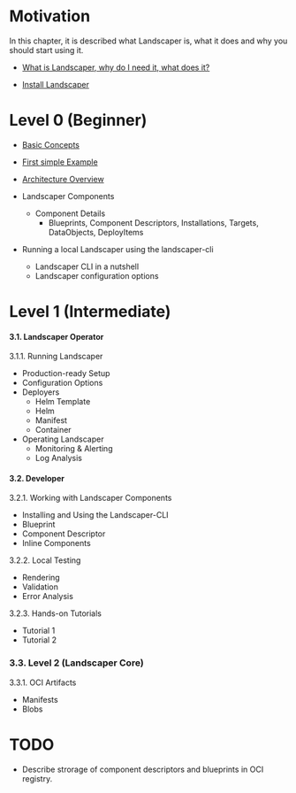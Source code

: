 # Motivation
In this chapter, it is described what Landscaper is, what it does and why you should start using it.

- [What is Landscaper, why do I need it, what does it?](motivation/motivation.md) 

- [Install Landscaper](./gettingstarted/install-landscaper-controller.md)

# Level 0 (Beginner)

- [Basic Concepts](./level_0/basic_concepts.md)

- [First simple Example](./level_0/first_simple_example.md)

- [Architecture Overview](./level_0/basic_architecture.md)

- Landscaper Components
  - Component Details
    - Blueprints, Component Descriptors, Installations, Targets, DataObjects, DeployItems
  
- Running a local Landscaper using the landscaper-cli
  - Landscaper CLI in a nutshell
  - Landscaper configuration options

# Level 1 (Intermediate) 

#### 3.1. Landscaper Operator

3.1.1. Running Landscaper
  - Production-ready Setup
  - Configuration Options
  - Deployers
    - Helm Template 
    - Helm 
    - Manifest
    - Container 
  - Operating Landscaper
    - Monitoring & Alerting
    - Log Analysis

#### 3.2. Developer
  
3.2.1. Working with Landscaper Components
- Installing and Using the Landscaper-CLI
- Blueprint
- Component Descriptor
- Inline Components

3.2.2. Local Testing
  - Rendering
  - Validation
  - Error Analysis

3.2.3. Hands-on Tutorials
- Tutorial 1
- Tutorial 2 


### 3.3. Level 2 (Landscaper Core)

3.3.1. OCI Artifacts
- Manifests
- Blobs

# TODO
- Describe strorage of component descriptors and blueprints in OCI registry.
